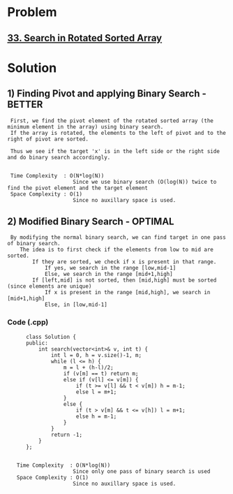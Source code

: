# Problem

## [33. Search in Rotated Sorted Array](https://leetcode.com/problems/search-in-rotated-sorted-array/)


# Solution 

## 1) Finding Pivot and applying Binary Search - BETTER

      
     First, we find the pivot element of the rotated sorted array (the minimum element in the array) using binary search.
     If the array is rotated, the elements to the left of pivot and to the right of pivot are sorted.
     
     Thus we see if the target 'x' is in the left side or the right side and do binary search accordingly.
        
     
     Time Complexity  : O(N*log(N)) 
                         Since we use binary search (O(log(N)) twice to find the pivot element and the target element
     Space Complexity : O(1)
                         Since no auxillary space is used.
        
    

## 2) Modified Binary Search - OPTIMAL

      
     By modifying the normal binary search, we can find target in one pass of binary search.
        The idea is to first check if the elements from low to mid are sorted.
            If they are sorted, we check if x is present in that range.
                If yes, we search in the range [low,mid-1]
                Else, we search in the range [mid+1,high]
            If [left,mid] is not sorted, then [mid,high] must be sorted (since elements are unique)
                If x is present in the range [mid,high], we search in [mid+1,high]
                Else, in [low,mid-1]
        
     
   ### Code (.cpp)
   
          class Solution {
          public:
              int search(vector<int>& v, int t) {
                  int l = 0, h = v.size()-1, m;
                  while (l <= h) {
                      m = l + (h-l)/2; 
                      if (v[m] == t) return m;
                      else if (v[l] <= v[m]) {
                          if (t >= v[l] && t < v[m]) h = m-1;
                          else l = m+1;
                      }
                      else {
                          if (t > v[m] && t <= v[h]) l = m+1;
                          else h = m-1;
                      }
                  }
                  return -1;
              }
          };
          
          
       Time Complexity  : O(N*log(N)) 
                         Since only one pass of binary search is used
       Space Complexity : O(1)
                         Since no auxillary space is used.
